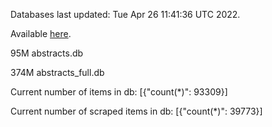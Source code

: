 Databases last updated: Tue Apr 26 11:41:36 UTC 2022. 

Available [here](https://github.com/cbeauhilton/ash-db/releases).


95M	abstracts.db

374M	abstracts_full.db

Current number of items in db:
[{"count(*)": 93309}]

Current number of scraped items in db:
[{"count(*)": 39773}]
